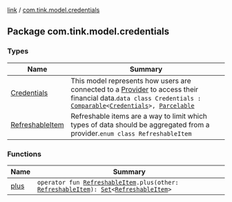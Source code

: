 [link](../index.md) / [com.tink.model.credentials](./index.md)

## Package com.tink.model.credentials

### Types

| Name | Summary |
|---|---|
| [Credentials](-credentials/index.md) | This model represents how users are connected to a [Provider](../com.tink.model.provider/-provider/index.md) to access their financial data.`data class Credentials : `[`Comparable`](https://kotlinlang.org/api/latest/jvm/stdlib/kotlin/-comparable/index.html)`<`[`Credentials`](-credentials/index.md)`>, `[`Parcelable`](https://developer.android.com/reference/android/os/Parcelable.html) |
| [RefreshableItem](-refreshable-item/index.md) | Refreshable items are a way to limit which types of data should be aggregated from a provider.`enum class RefreshableItem` |

### Functions

| Name | Summary |
|---|---|
| [plus](plus.md) | `operator fun `[`RefreshableItem`](-refreshable-item/index.md)`.plus(other: `[`RefreshableItem`](-refreshable-item/index.md)`): `[`Set`](https://kotlinlang.org/api/latest/jvm/stdlib/kotlin.collections/-set/index.html)`<`[`RefreshableItem`](-refreshable-item/index.md)`>` |
